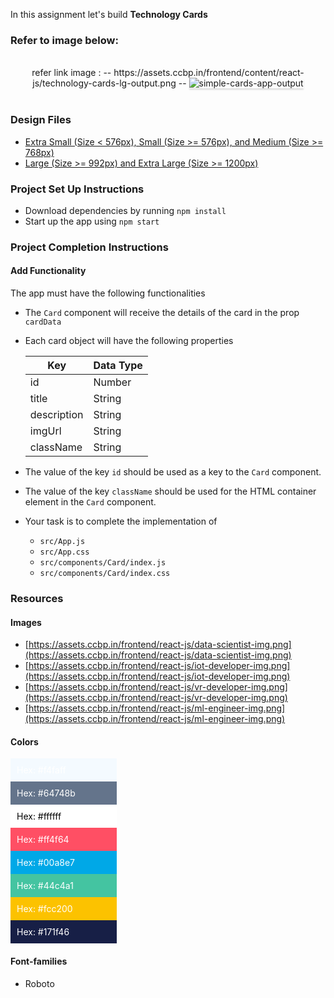 In this assignment let's build **Technology Cards**

### Refer to image below:

<br/>
<div style="text-align: center;">
refer link image : -- https://assets.ccbp.in/frontend/content/react-js/technology-cards-lg-output.png --
<img src="https://assets.ccbp.in/frontend/content/react-js/technology-cards-lg-output.png" alt="simple-cards-app-output" style="max-width:70%;box-shadow:0 2.8px 2.2px rgba(0, 0, 0, 0.12)">

</div>

<br/>

### Design Files

- [Extra Small (Size < 576px), Small (Size >= 576px), and Medium (Size >= 768px)](https://assets.ccbp.in/frontend/content/react-js/technology-cards-sm-output.gif)
- [Large (Size >= 992px) and Extra Large (Size >= 1200px)](https://assets.ccbp.in/frontend/content/react-js/technology-cards-lg-output.png)

### Project Set Up Instructions

- Download dependencies by running `npm install`
- Start up the app using `npm start`

### Project Completion Instructions

#### Add Functionality

The app must have the following functionalities

- The `Card` component will receive the details of the card in the prop
  `cardData`
- Each card object will have the following properties

  | Key         | Data Type |
  | ----------- | --------- |
  | id          | Number    |
  | title       | String    |
  | description | String    |
  | imgUrl      | String    |
  | className   | String    |

- The value of the key `id` should be used as a key to the `Card` component.
- The value of the key `className` should be used for the HTML container element
  in the `Card` component.

- Your task is to complete the implementation of
  - `src/App.js`
  - `src/App.css`
  - `src/components/Card/index.js`
  - `src/components/Card/index.css`

### Resources

#### Images

- [https://assets.ccbp.in/frontend/react-js/data-scientist-img.png](https://assets.ccbp.in/frontend/react-js/data-scientist-img.png)
- [https://assets.ccbp.in/frontend/react-js/iot-developer-img.png](https://assets.ccbp.in/frontend/react-js/iot-developer-img.png)
- [https://assets.ccbp.in/frontend/react-js/vr-developer-img.png](https://assets.ccbp.in/frontend/react-js/vr-developer-img.png)
- [https://assets.ccbp.in/frontend/react-js/ml-engineer-img.png](https://assets.ccbp.in/frontend/react-js/ml-engineer-img.png)

#### Colors

<div style="background-color: #f4faff; width: 150px; padding: 10px; color: white">Hex: #f4faff</div>
<div style="background-color: #64748b; width: 150px; padding: 10px; color: white">Hex: #64748b</div>
<div style="background-color: #ffffff; width: 150px; padding: 10px; color: black">Hex: #ffffff</div>
<div style="background-color: #ff4f64; width: 150px; padding: 10px; color: white">Hex: #ff4f64</div>
<div style="background-color: #00a8e7; width: 150px; padding: 10px; color: white">Hex: #00a8e7</div>
<div style="background-color: #44c4a1; width: 150px; padding: 10px; color: white">Hex: #44c4a1</div>
<div style="background-color: #fcc200; width: 150px; padding: 10px; color: white">Hex: #fcc200</div>
<div style="background-color: #171f46; width: 150px; padding: 10px; color: white">Hex: #171f46</div>

#### Font-families

- Roboto


